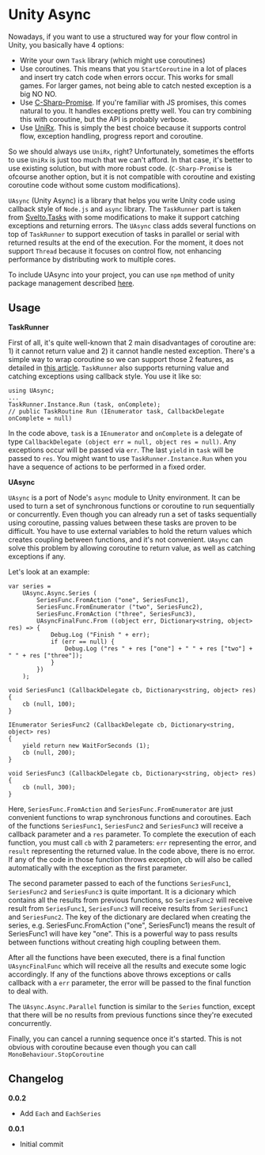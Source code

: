 # Unity Async

Nowadays, if you want to use a structured way for your flow control in Unity, you basically have 4 options:

* Write your own `Task` library (which might use coroutines)
* Use coroutines. This means that you `StartCoroutine` in a lot of places and insert try catch code when errors occur. This works for small games. For larger games, not being able to catch nested exception is a big NO NO.
* Use [C-Sharp-Promise](https://github.com/Real-Serious-Games/C-Sharp-Promise). If you're familiar with JS promises, this comes natural to you. It handles exceptions pretty well. You can try combining this with coroutine, but the API is probably verbose.
* Use [UniRx](https://github.com/neuecc/UniRx). This is simply the best choice because it supports control flow, exception handling, progress report and coroutine.

So we should always use `UniRx`, right? Unfortunately, sometimes the efforts to use `UniRx` is just too much that we can't afford. In that case, it's better to use existing solution, but with more robust code. (`C-Sharp-Promise` is ofcourse another option, but it is not compatible with coroutine and existing coroutine code without some custom modifications).

`UAsync` (Unity Async) is a library that helps you write Unity code using callback style of `Node.js` and `async` library. The `TaskRunner` part is taken from [Svelto.Tasks](https://github.com/sebas77/Svelto.Tasks) with some modifications to make it support catching exceptions and returning errors. The `UAsync` class adds several functions on top of `TaskRunner` to support execution of tasks in parallel or serial with returned results at the end of the execution. For the moment, it does not support `Thread` because it focuses on control flow, not enhancing performance by distributing work to multiple cores.

To include UAsync into your project, you can use `npm` method of unity package management described [here](https://github.com/minhhh/UBootstrap).

## Usage

**TaskRunner**

First of all, it's quite well-known that 2 main disadvantages of coroutine are: 1) it cannot return value and 2) it cannot handle nested exception. There's a simple way to wrap coroutine so we can support those 2 features, as detailed in [this article](http://www.zingweb.com/blog/2013/02/05/unity-coroutine-wrapper). `TaskRunner` also supports returning value and catching exceptions using callback style. You use it like so:

```
using UAsync;
...
TaskRunner.Instance.Run (task, onComplete);
// public TaskRoutine Run (IEnumerator task, CallbackDelegate onComplete = null)
```

In the code above, `task` is a `IEnumerator` and `onComplete` is a delegate of type `CallbackDelegate (object err = null, object res = null)`. Any exceptions occur will be passed via `err`. The last `yield` in `task` will be passed to `res`. You might want to use `TaskRunner.Instance.Run` when you have a sequence of actions to be performed in a fixed order.

**UAsync**

`UAsync` is a port of Node's `async` module to Unity environment. It can be used to turn a set of synchronous functions or coroutine to run sequentially or concurrently. Even though you can already run a set of tasks sequentially using coroutine, passing values between these tasks are proven to be difficult. You have to use external variables to hold the return values which creates coupling between functions, and it's not convenient. `UAsync` can solve this problem by allowing coroutine to return value, as well as catching exceptions if any.

Let's look at an example:

```
var series =
    UAsync.Async.Series (
        SeriesFunc.FromAction ("one", SeriesFunc1),
        SeriesFunc.FromEnumerator ("two", SeriesFunc2),
        SeriesFunc.FromAction ("three", SeriesFunc3),
        UAsyncFinalFunc.From ((object err, Dictionary<string, object> res) => {
            Debug.Log ("Finish " + err);
            if (err == null) {
                Debug.Log ("res " + res ["one"] + " " + res ["two"] + " " + res ["three"]);
            }
        })
    );

void SeriesFunc1 (CallbackDelegate cb, Dictionary<string, object> res)
{
    cb (null, 100);
}

IEnumerator SeriesFunc2 (CallbackDelegate cb, Dictionary<string, object> res)
{
    yield return new WaitForSeconds (1);
    cb (null, 200);
}

void SeriesFunc3 (CallbackDelegate cb, Dictionary<string, object> res)
{
    cb (null, 300);
}
```

Here, `SeriesFunc.FromAction` and `SeriesFunc.FromEnumerator` are just convenient functions to wrap synchronous functions and coroutines. Each of the functions `SeriesFunc1`, `SeriesFunc2` and `SeriesFunc3` will receive a callback parameter and a `res` parameter. To complete the execution of each function, you must call `cb` with 2 parameters: `err` representing the error, and `result` representing the returned value. In the code above, there is no error. If any of the code in those function throws exception, cb will also be called automatically with the exception as the first parameter.

The second parameter passed to each of the functions `SeriesFunc1`, `SeriesFunc2` and `SeriesFunc3` is quite important. It is a dicionary which contains all the results from previous functions, so `SeriesFunc2` will receive result from `SeriesFunc1`, `SeriesFunc3` will receive results from `SeriesFunc1` and `SeriesFunc2`. The key of the dictionary are declared when creating the series, e.g. SeriesFunc.FromAction ("one", SeriesFunc1) means the result of SeriesFunc1 will have key "one". This is a powerful way to pass results between functions without creating high coupling between them.

After all the functions have been executed, there is a final function `UAsyncFinalFunc` which will receive all the results and execute some logic accordingly. If any of the functions above throws exceptions or calls callback with a `err` parameter, the error will be passed to the final function to deal with.

The `UAsync.Async.Parallel` function is similar to the `Series` function, except that there will be no results from previous functions since they're executed concurrently.

Finally, you can cancel a running sequence once it's started. This is not obvious with coroutine because even though you can call `MonoBehaviour.StopCoroutine`


## Changelog

**0.0.2**

* Add `Each` and `EachSeries`

**0.0.1**

* Initial commit

<br/>

